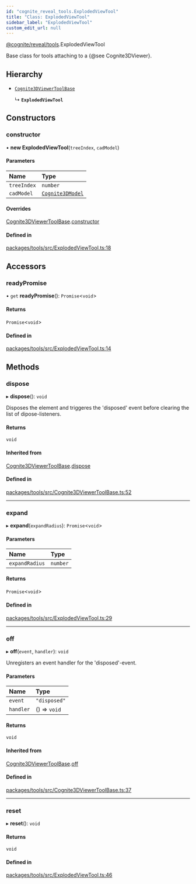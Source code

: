 ```yaml
---
id: "cognite_reveal_tools.ExplodedViewTool"
title: "Class: ExplodedViewTool"
sidebar_label: "ExplodedViewTool"
custom_edit_url: null
---
```


[@cognite/reveal/tools](../modules/cognite_reveal_tools.md).ExplodedViewTool

Base class for tools attaching to a {@see Cognite3DViewer}.

## Hierarchy

- [`Cognite3DViewerToolBase`](cognite_reveal_tools.Cognite3DViewerToolBase.md)

  ↳ **`ExplodedViewTool`**

## Constructors

### constructor

• **new ExplodedViewTool**(`treeIndex`, `cadModel`)

#### Parameters

| Name | Type |
| :------ | :------ |
| `treeIndex` | `number` |
| `cadModel` | [`Cognite3DModel`](cognite_reveal.Cognite3DModel.md) |

#### Overrides

[Cognite3DViewerToolBase](cognite_reveal_tools.Cognite3DViewerToolBase.md).[constructor](cognite_reveal_tools.Cognite3DViewerToolBase.md#constructor)

#### Defined in

[packages/tools/src/ExplodedViewTool.ts:18](https://github.com/cognitedata/reveal/blob/e3cde2deb/viewer/packages/tools/src/ExplodedViewTool.ts#L18)

## Accessors

### readyPromise

• `get` **readyPromise**(): `Promise`<`void`\>

#### Returns

`Promise`<`void`\>

#### Defined in

[packages/tools/src/ExplodedViewTool.ts:14](https://github.com/cognitedata/reveal/blob/e3cde2deb/viewer/packages/tools/src/ExplodedViewTool.ts#L14)

## Methods

### dispose

▸ **dispose**(): `void`

Disposes the element and triggeres the 'disposed' event before clearing the list
of dipose-listeners.

#### Returns

`void`

#### Inherited from

[Cognite3DViewerToolBase](cognite_reveal_tools.Cognite3DViewerToolBase.md).[dispose](cognite_reveal_tools.Cognite3DViewerToolBase.md#dispose)

#### Defined in

[packages/tools/src/Cognite3DViewerToolBase.ts:52](https://github.com/cognitedata/reveal/blob/e3cde2deb/viewer/packages/tools/src/Cognite3DViewerToolBase.ts#L52)

___

### expand

▸ **expand**(`expandRadius`): `Promise`<`void`\>

#### Parameters

| Name | Type |
| :------ | :------ |
| `expandRadius` | `number` |

#### Returns

`Promise`<`void`\>

#### Defined in

[packages/tools/src/ExplodedViewTool.ts:29](https://github.com/cognitedata/reveal/blob/e3cde2deb/viewer/packages/tools/src/ExplodedViewTool.ts#L29)

___

### off

▸ **off**(`event`, `handler`): `void`

Unregisters an event handler for the 'disposed'-event.

#### Parameters

| Name | Type |
| :------ | :------ |
| `event` | ``"disposed"`` |
| `handler` | () => `void` |

#### Returns

`void`

#### Inherited from

[Cognite3DViewerToolBase](cognite_reveal_tools.Cognite3DViewerToolBase.md).[off](cognite_reveal_tools.Cognite3DViewerToolBase.md#off)

#### Defined in

[packages/tools/src/Cognite3DViewerToolBase.ts:37](https://github.com/cognitedata/reveal/blob/e3cde2deb/viewer/packages/tools/src/Cognite3DViewerToolBase.ts#L37)

___

### reset

▸ **reset**(): `void`

#### Returns

`void`

#### Defined in

[packages/tools/src/ExplodedViewTool.ts:46](https://github.com/cognitedata/reveal/blob/e3cde2deb/viewer/packages/tools/src/ExplodedViewTool.ts#L46)
